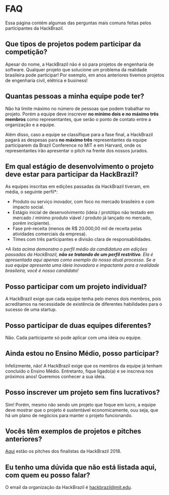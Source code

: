 # FAQ

Essa página contém algumas das perguntas mais comuns feitas pelos participantes da HackBrazil.

## Que tipos de projetos podem participar da competição?

Apesar do nome, a HackBrazil não é só para projetos de engenharia de software. Qualquer projeto que solucione um problema da realidade brasileira pode participar! Por exemplo, em anos anteriores tivemos projetos de engenharia civil, elétrica e business!

## Quantas pessoas a minha equipe pode ter?

Não há limite máximo no número de pessoas que podem trabalhar no projeto. Porém a equipe deve inscrever **no mínimo dois e no máximo três membros** como representantes, que serão o ponto de contato entre a organização e a equipe.

Além disso, caso a equipe se classifique para a fase final, a HackBrazil pagará as despesas para **no** **máximo três** representantes da equipe participarem da Brazil Conference no MIT e em Harvard, onde os representantes irão apresentar o pitch na frente dos nossos jurados.

## Em qual estágio de desenvolvimento o projeto deve estar para participar da HackBrazil?

As equipes inscritas em edições passadas da HackBrazil tiveram, em média, o seguinte perfil\*:

* Produto ou serviço inovador, com foco no mercado brasileiro e com impacto social.
* Estágio inicial de desenvolvimento \(ideia / protótipo não testado em mercado / mínimo produto viável / produto já lançado no mercado, porém incipiente\).
* Fase pré-receita \(menos de R$ 20.000,00 mil de receita pelas atividades comerciais da empresa\).
* Times com três participantes e divisão clara de responsabilidades.

  
_\*A lista acima demonstra o perfil médio da candidatura em edições passadas da HackBrazil, **não se tratando de um perfil restritivo**. Ela é apresentada aqui apenas como exemplo do nosso atual processo. Se a sua equipe apresenta uma ideia inovadora e impactante para a realidade brasileira, você é nosso candidato!_

## Posso participar com um projeto individual?

A HackBrazil exige que cada equipe tenha pelo menos dois membros, pois acreditamos na necessidade de existência de diferentes habilidades para o sucesso de uma startup.

## Posso participar de duas equipes diferentes?

Não. Cada participante só pode aplicar com uma ideia ou equipe.

## Ainda estou no Ensino Médio, posso participar?

Infelizmente, não! A HackBrazil exige que os membros da equipe já tenham concluído o Ensino Médio. Entretanto, fique ligado\(a\) e se inscreva nos próximos anos! Queremos conhecer a sua ideia.

## Posso inscrever um projeto sem fins lucrativos?

Sim! Porém, mesmo não sendo um projeto que foque em lucro, a equipe deve mostrar que o projeto é sustentável economicamente, ouu seja, que há um plano de negócios para manter o projeto funcionando.

## Vocês têm exemplos de projetos e pitches anteriores?

[Aqui](https://www.youtube.com/watch?v=qH4unheA9m0&t=80s) estão os pitches dos finalistas da HackBrazil 2018.

## Eu tenho uma dúvida que não está listada aqui, com quem eu posso falar?

O email da organização da HackBrazil é hackbrazil@mit.edu.


